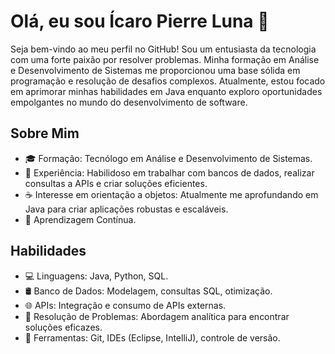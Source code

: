 # Olá, eu sou Ícaro Pierre Luna 👋

Seja bem-vindo ao meu perfil no GitHub! Sou um entusiasta da tecnologia com uma forte paixão por resolver problemas. Minha formação em Análise e Desenvolvimento de Sistemas me proporcionou uma base sólida em programação e resolução de desafios complexos. Atualmente, estou focado em aprimorar minhas habilidades em Java enquanto exploro oportunidades empolgantes no mundo do desenvolvimento de software.

## Sobre Mim

- 🎓 Formação: Tecnólogo em Análise e Desenvolvimento de Sistemas.
- 💼 Experiência: Habilidoso em trabalhar com bancos de dados, realizar consultas a APIs e criar soluções eficientes.
- ☕ Interesse em orientação a objetos: Atualmente me aprofundando em Java para criar aplicações robustas e escaláveis.
- 🚀 Aprendizagem Contínua.


## Habilidades

- 💻 Linguagens: Java, Python, SQL.
- 🛢️ Banco de Dados: Modelagem, consultas SQL, otimização.
- 🌐 APIs: Integração e consumo de APIs externas.
- 🧠 Resolução de Problemas: Abordagem analítica para encontrar soluções eficazes.
- 🔧 Ferramentas: Git, IDEs (Eclipse, IntelliJ), controle de versão.
